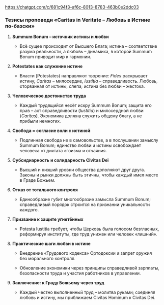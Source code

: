 https://chatgpt.com/c/681c94f3-af6c-8013-8783-463b0e2ddc03

### Тезисы проповеди «Caritas in Veritate – Любовь в Истине по-базски»

1. **Summum Bonum – источник истины и любви**
    
    - Всё сущее происходит от Высшего Блага; истина – соответствие разума реальности, а любовь – динамика, в которой Summum Bonum приводит мир к гармонии.
        
2. **Potestates как служение истине**
    
    - Власти (Potestates) направляют творение: _Fides_ раскрывает истину, _Caritas_ – милосердие, _Iustitia_ – справедливость. Любовь, оторванная от истины, слепа; истина без любви – жестока.
        
3. **Человеческое достоинство труда**
    
    - Каждый трудящийся несёт искру Summum Bonum; защита его прав – акт справедливости (_Iustitia_) и милосердной любви (_Caritas_). Экономика должна служить общему благу, а не прибыли немногих.
        
4. **Свобода = согласие воли с истиной**
    
    - Подлинная свобода не в самовольстве, а в послушании замыслу Summum Bonum; единство любви и истины освобождает человека от диктата эгоизма и отчаяния.
        
5. **Субсидиарность и солидарность Civitas Dei**
    
    - Высший и низший уровни общества дополняют друг друга. Законы и рынки должны быть этичны, чтобы каждый имел место в Граде Божьем.
        
6. **Отказ от тотального контроля**
    
    - Единообразие губит многообразие замысла Summum Bonum; справедливый порядок строится на признании уникальности каждого.
        
7. **Призвание к защите угнетённых**
    
    - Potesta Iustitia требует, чтобы Церковь была голосом безгласных, реформируя институты, где труд унижен или человек «лишний».
        
8. **Практические шаги любви в истине**
    
    - Внедрение «Трудового кодекса» Ортодоксии и запрет оружия без морального контроля.
        
    - Обновление экономики через принципы справедливой зарплаты, безопасности труда и участия работников в управлении.
        
9. **Заключение: к Граду Божьему через труд**
    
    - Каждый честно выполненный труд – молитва руками; соединяя любовь и истину, мы приближаем Civitas Hominum к Civitas Dei.